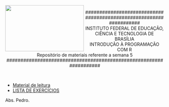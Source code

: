 <img align="left" img src="https://cloud.githubusercontent.com/assets/10408245/13290324/022a1f82-daf2-11e5-8179-00d828bf27a0.jpg" width="249px" height="147px" />

<p align="center">
###################################################################<br>
INSTITUTO FEDERAL DE EDUCAÇÃO, CIÊNCIA E TECNOLOGIA DE BRASÍLIA<br>
INTRODUÇÃO À PROGRAMAÇÃO COM R<br>
Repositório de materiais referente a semana 5<br>
###################################################################
</p>

<br>

* [Material de leitura](https://github.com/pcbrom/IPR/blob/master/Semana_5/material_de_leitura.md)
* [LISTA DE EXERCÍCIOS](https://github.com/pcbrom/IPR/blob/master/Semana_5/exercicios_semana_5.md)

Abs.
Pedro.

